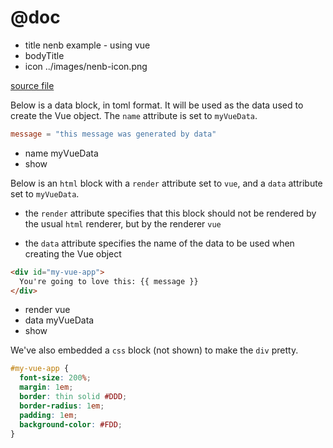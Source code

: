 # @doc
* title nenb example - using vue
* bodyTitle
* icon ../images/nenb-icon.png

[source file](../src/examples/using-vue.nenb.md)

Below is a data block, in toml format.  It will be used as the data used to
create the Vue object.  The `name` attribute is set to `myVueData`.

```toml
message = "this message was generated by data"
```
* name myVueData
* show

Below is an `html` block with a `render` attribute set to `vue`, and a `data`
attribute set to `myVueData`.

* the `render` attribute specifies that this block should not be rendered by the
usual `html` renderer, but by the renderer `vue`

* the `data` attribute specifies the name of the data to be used when creating
the Vue object

```html
<div id="my-vue-app">
  You're going to love this: {{ message }}
</div>
```
* render vue
* data myVueData
* show

We've also embedded a `css` block (not shown) to make the `div` pretty.

```css
#my-vue-app {
  font-size: 200%;
  margin: 1em;
  border: thin solid #DDD;
  border-radius: 1em;
  padding: 1em;
  background-color: #FDD;
}
```
